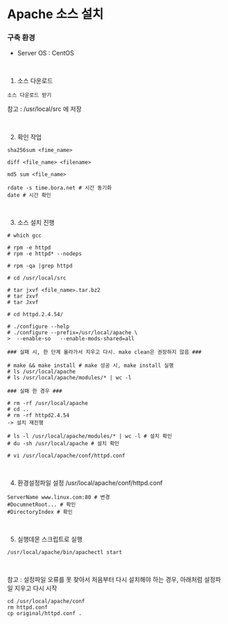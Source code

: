 # Apache 소스 설치

### 구축 환경
- Server OS : CentOS

<br>

1. 소스 다운로드
```
소스 다운로드 받기
```
참고 : /usr/local/src 에 저장

<br>

2. 확인 작업
```
sha256sum <fime_name>

diff <file_name> <filename>

md5 sum <file_name>

rdate -s time.bora.net # 시간 동기화
date # 시간 확인
```

<br>

3. 소스 설치 진행
```
# which gcc

# rpm -e httpd
# rpm -e httpd* --nodeps

# rpm -qa |grep httpd

# cd /usr/local/src

# tar jxvf <file_name>.tar.bz2
# tar zxvf
# tar Jxvf

# cd httpd.2.4.54/

# ./configure --help
# ./configure --prefix=/usr/local/apache \
>  --enable-so   --enable-mods-shared=all

### 실패 시, 한 단계 올라가서 지우고 다시. make clean은 권장하지 않음 ###

# make && make install # make 성공 시, make install 실행
# ls /usr/local/apache
# ls /usr/local/apache/modules/* | wc -l

### 실패 한 경우 ###

# rm -rf /usr/local/apache
# cd ..
# rm -rf httpd2.4.54
-> 설치 재진행

# ls -l /usr/local/apache/modules/* | wc -l # 설치 확인
# du -sh /usr/local/apache # 설치 확인

# vi /usr/local/apache/conf/httpd.conf
```

<br>

4. 환경설정파일 설정
/usr/local/apache/conf/httpd.conf
```
ServerName www.linux.com:80 # 변경
#DocumnetRoot... # 확인
#DirectoryIndex # 확인
```

<br>

5. 실행데몬 스크립트로 실행
```
/usr/local/apache/bin/apachectl start
```

<br>

참고 : 설정파일 오류를 못 찾아서 처음부터 다시 설치해야 하는 경우, 아래처럼 설정파일 지우고 다시 시작
```
cd /usr/local/apache/conf
rm httpd.conf
cp original/httpd.conf .
```